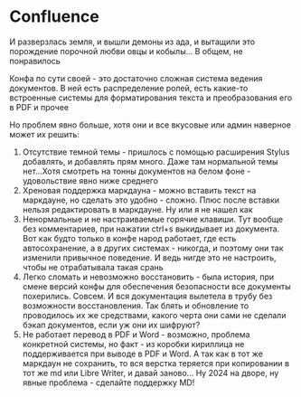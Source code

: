 # Confluence

И разверзлась земля, и вышли демоны из ада, и вытащили это порождение порочной любви овцы и кобылы... В общем, не понравилось

Конфа по сути своей - это достаточно сложная система ведения документов. В ней есть распределение ролей, есть какие-то встроенные системы для форматирования текста и преобразования его в PDF и прочее

Но проблем явно больше, хотя они и все вкусовые или админ наверное может их решить:

1. Отсутствие темной темы - пришлось с помощью расширения Stylus добавлять, и добавлять прям много. Даже там нормальной темы нет...Хотя смотреть на тонны документов на белом фоне - удовольствие явно ниже среднего
2. Хреновая поддержка маркдауна - можно вставить текст на маркдауне, но сделать это удобно - сложно. Плюс после вставки нельзя редактировать в маркдауне. Ну или я не нашел как
3. Ненормальные и не настраиваемые горячие клавиши. Тут вообще без комментариев, при нажатии ctrl+s выкидывает из документа. Вот как будто только в конфе народ работает, где есть автосохранение, а в других системах - никогда, и поэтому они так изменили привычное поведение. И ведь нигде это не настроить, чтобы не отрабатывала такая срань
4. Легко сломать и невозможно восстановить - была история, при смене версий конфы для обеспечения безопасности все документы похерились. Совсем. И вся документация вылетела в трубу без возможности восстановления. Так блять и обновление то проводилось их же средствами, какого черта они сами не сделали бэкап документов, если уж они их шифруют?
5. Не работает перевод в PDF и Word - возможно, проблема конкретной системы, но факт - из коробки кириллица не поддерживается при выводе в PDF и Word. А так как в тот же маркдаун не сохранить, то вся верстка теряется при копировании в тот же md или Libre Writer, и давай заново... Ну 2024 на дворе, ну явные проблема - сделайте поддержку MD!